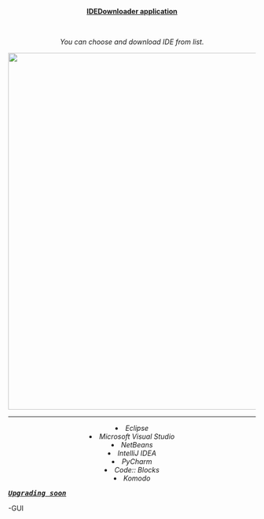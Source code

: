 <p style="text-align: center;"><span style="text-decoration: underline;"><strong>IDEDownloader application</strong> </span></p>
<p style="text-align: center;">&nbsp;</p>
<p style="text-align: center;"><em>You can choose and download IDE from list.</em></p>
<img src="https://i.imgur.com/OtOGY8n.jpg" alt="" width="779" height="726" /></em></p>

<hr size="10" noshade> 

<li style="text-align: center;"><em>Eclipse</em></li>
<li style="text-align: center;"><em>Microsoft Visual Studio</em></li>
<li style="text-align: center;"><em>NetBeans</em></li>
<li style="text-align: center;"><em>IntelliJ IDEA</em></li>
<li style="text-align: center;"><em>PyCharm</em></li>
<li style="text-align: center;"><em>Code:: Blocks</em></li>
<li style="text-align: center;"><em>Komodo</em></li>
</ul>

<div id="tw-target-text-container" class="tw-ta-container tw-nfl">
<pre id="tw-target-text" class="tw-data-text tw-text-large tw-ta" dir="ltr" style="text-align: left;" data-placeholder="&Mu;&epsilon;&tau;ά&phi;&rho;&alpha;&sigma;&eta;"><span style="text-decoration: underline;"><em><strong><span lang="en" tabindex="0">Upgrading soon</span></strong></em></span></pre>
-GUI
</div>
